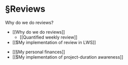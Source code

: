 # §Reviews
Why do we do reviews?
* [[Why do we do reviews]]
	* [[Quantified weekly review]]
* [[$My implementation of review in LWS]]

<!-- #p1 -->

* [[§My personal finances]]
* [[$My implementation of project-duration awareness]]

<!-- {BearID:2CF62852-CC84-4573-ACF9-33FB429EEC86-2669-0000050D1712920B} -->
